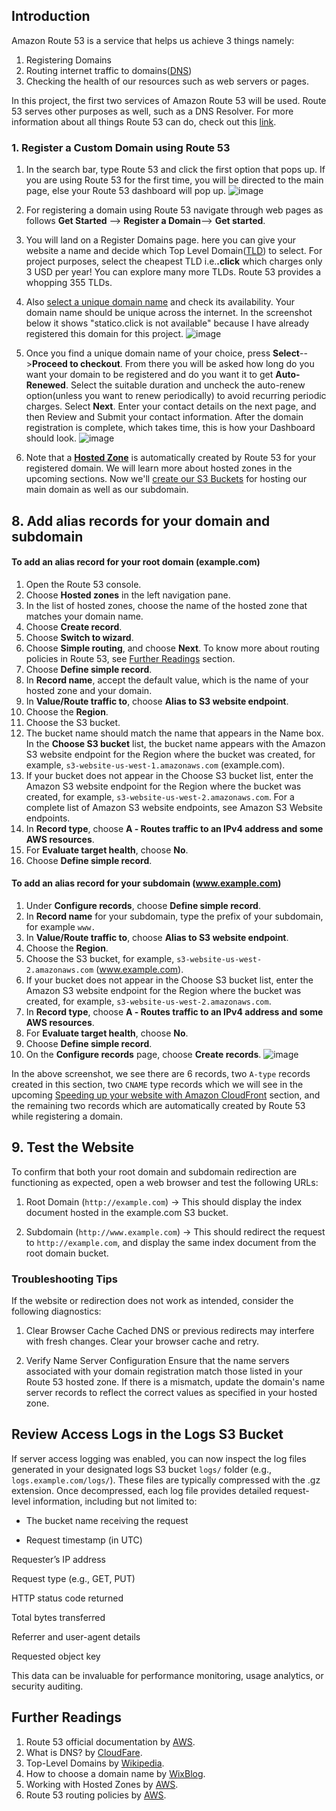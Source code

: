 ## Introduction
Amazon Route 53 is a service that helps us achieve 3 things namely:
1) Registering Domains
2) Routing internet traffic to domains([DNS](#Further-Readings))
3) Checking the health of our resources such as web servers or pages.
   
In this project, the first two services of Amazon Route 53 will be used. Route 53 serves other purposes as well, such as a DNS Resolver. For more information about all things Route 53 can do, check out this [link](https://docs.aws.amazon.com/Route53/latest/DeveloperGuide/Welcome.html).

### 1. Register a Custom Domain using Route 53
1. In the search bar, type Route 53 and click the first option that pops up. If you are using Route 53 for the first time, you will be directed to the main page, else your Route 53 dashboard will pop up.
   ![image](https://github.com/user-attachments/assets/c41ac112-53ab-494d-b17d-a13e4a4eb532)

2. For registering a domain using Route 53 navigate through web pages as follows **Get Started** --> **Register a Domain**--> **Get started**.

3. You will land on a Register Domains page. here you can give your website a name and decide which Top Level Domain([TLD](#Further-Readings)) to select. For project purposes, select the cheapest TLD i.e.**.click** which charges only 3 USD per year! You can explore many more TLDs. Route 53 provides a whopping 355 TLDs.

4. Also [select a unique domain name](#Further-Readings) and check its availability. Your domain name should be unique across the internet. In the screenshot below it shows "statico.click is not available" because I have already registered this domain for this project.
   ![image](https://github.com/user-attachments/assets/51da0187-6141-436c-b6ee-9c824a65b693)


5. Once you find a unique domain name of your choice, press **Select**-->**Proceed to checkout**. From there you will be asked how long do you want your domain to be registered and do you want it to get **Auto-Renewed**. Select the suitable duration and uncheck the auto-renew option(unless you want to renew periodically) to avoid recurring periodic charges. Select **Next**. Enter your contact details on the next page, and then Review and Submit your contact information. After the domain registration is complete, which takes time, this is how your Dashboard should look.
   ![image](https://github.com/user-attachments/assets/c6407486-b3aa-4ccd-95d1-3eb26eb4d900)

6. Note that a **[Hosted Zone](#Further-Readings)** is automatically created by Route 53 for your registered domain. We will learn more about hosted zones in the upcoming sections. Now we'll [create our S3 Buckets](Amazon-S3.md) for hosting our main domain as well as our subdomain.

## 8. Add alias records for your domain and subdomain
#### To add an alias record for your root domain (example.com)
1. Open the Route 53 console.
2. Choose **Hosted zones** in the left navigation pane.
3. In the list of hosted zones, choose the name of the hosted zone that matches your domain name.
4. Choose **Create record**.
5. Choose **Switch to wizard**.
6. Choose **Simple routing**, and choose **Next**. To know more about routing policies in Route 53, see [Further Readings](#further-readings) section.
7. Choose **Define simple record**.
8. In **Record name**, accept the default value, which is the name of your hosted zone and your domain.
9. In **Value/Route traffic to**, choose **Alias to S3 website endpoint**.
10. Choose the **Region**.
11. Choose the S3 bucket.
12. The bucket name should match the name that appears in the Name box. In the **Choose S3 bucket** list, the bucket name appears with the Amazon S3 website endpoint for the Region where the bucket was created, for example, `s3-website-us-west-1.amazonaws.com` (example.com).
13. If your bucket does not appear in the Choose S3 bucket list, enter the Amazon S3 website endpoint for the Region where the bucket was created, for example, `s3-website-us-west-2.amazonaws.com`. For a complete list of Amazon S3 website endpoints, see Amazon S3 Website endpoints.
14. In **Record type**, choose **A ‐ Routes traffic to an IPv4 address and some AWS resources**.
15. For **Evaluate target health**, choose **No**.
16. Choose **Define simple record**.<br>

#### To add an alias record for your subdomain (www.example.com)
1. Under **Configure records**, choose **Define simple record**.
2. In **Record name** for your subdomain, type the prefix of your subdomain, for example `www.`
3. In **Value/Route traffic to**, choose **Alias to S3 website endpoint**.
4. Choose the **Region**.
5. Choose the S3 bucket, for example, `s3-website-us-west-2.amazonaws.com` (www.example.com).
6. If your bucket does not appear in the Choose S3 bucket list, enter the Amazon S3 website endpoint for the Region where the bucket was created, for example, `s3-website-us-west-2.amazonaws.com`. 
7. In **Record type**, choose **A ‐ Routes traffic to an IPv4 address and some AWS resources**.
8. For **Evaluate target health**, choose **No**.
9. Choose **Define simple record**.
10. On the **Configure records** page, choose **Create records**.
![image](https://github.com/user-attachments/assets/9b758c2d-c6de-4e07-9fdd-b2709472c3be)<br>

In the above screenshot, we see there are 6 records, two `A-type` records created in this section, two `CNAME` type records which we will see in the upcoming [Speeding up your website with Amazon CloudFront](CloudFront.md) section, and the remaining two records which are automatically created by Route 53 while registering a domain.

## 9. Test the Website
To confirm that both your root domain and subdomain redirection are functioning as expected, open a web browser and test the following URLs:
1. Root Domain (`http://example.com`)
→ This should display the index document hosted in the example.com S3 bucket.

2. Subdomain (`http://www.example.com`)
→ This should redirect the request to `http://example.com`, and display the same index document from the root domain bucket.

### Troubleshooting Tips
If the website or redirection does not work as intended, consider the following diagnostics:
1. Clear Browser Cache
Cached DNS or previous redirects may interfere with fresh changes. Clear your browser cache and retry.

2. Verify Name Server Configuration
Ensure that the name servers associated with your domain registration match those listed in your Route 53 hosted zone.
If there is a mismatch, update the domain's name server records to reflect the correct values as specified in your hosted zone.

## Review Access Logs in the Logs S3 Bucket
If server access logging was enabled, you can now inspect the log files generated in your designated logs S3 bucket `logs/` folder (e.g., `logs.example.com/logs/`). These files are typically compressed with the .gz extension. Once decompressed, each log file provides detailed request-level information, including but not limited to:

- The bucket name receiving the request

- Request timestamp (in UTC)

Requester’s IP address

Request type (e.g., GET, PUT)

HTTP status code returned

Total bytes transferred

Referrer and user-agent details

Requested object key

This data can be invaluable for performance monitoring, usage analytics, or security auditing.



    
## Further Readings

1. Route 53 official documentation by [AWS](https://docs.aws.amazon.com/Route53/latest/DeveloperGuide/Welcome.html).
2. What is DNS? by [CloudFare](https://www.cloudflare.com/learning/dns/what-is-dns/).
3. Top-Level Domains by [Wikipedia](https://en.wikipedia.org/wiki/Top-level_domain).
4. How to choose a domain name by [WixBlog](https://www.wix.com/blog/how-to-choose-domain-name).
5. Working with Hosted Zones by [AWS](https://docs.aws.amazon.com/Route53/latest/DeveloperGuide/hosted-zones-working-with.html).
6. Route 53 routing policies by [AWS](https://docs.aws.amazon.com/Route53/latest/DeveloperGuide/routing-policy.html).
   


    
